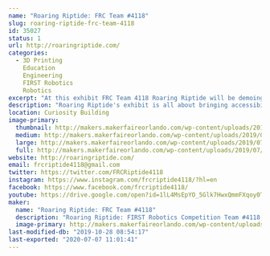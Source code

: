 ```yaml
---
name: "Roaring Riptide: FRC Team #4118"
slug: roaring-riptide-frc-team-4118
id: 35027
status: 1
url: http://roaringriptide.com/
categories:
  - 3D Printing
    Education
    Engineering
    FIRST Robotics
    Robotics
excerpt: "At this exhibit FRC Team 4118 Roaring Riptide will be demoing their robot from the past year, explaining some of their assistive technology solutions, and spreading awareness of FIRST in order to help bring STEM education to everyone. If you enjoy STEM and seeing how students are building the future, come see what Roaring Riptide is all about!"
description: "Roaring Riptide's exhibit is all about bringing accessibility to everyone. Whether it be in the form of resources to learn more about STEM or assistive technology for people with disabilities, Roaring Riptide's goal is to help build the community through STEM. At this exhibit, you will be able to find more information about all levels of FIRST and why you would want to get involved in a local team or about how to get in touch with teams and makers if you need help with a project. Roaring Riptide has been building robots to compete in the FRC competition (an annual event) since 2011. In 2016 Roaring Riptide launched outreach projects in assistive technology. Roaring Riptide has now partnered with ATMakers, Makers Making Change, and Magic Wheelchair. If you want to see how young makers can help solve problems faced by society today, come by!"
location: Curiosity Building
image-primary:
  thumbnail: http://makers.makerfaireorlando.com/wp-content/uploads/2019/07/r2dan2-2-150x150.jpg
  medium: http://makers.makerfaireorlando.com/wp-content/uploads/2019/07/r2dan2-2-239x300.jpg
  large: http://makers.makerfaireorlando.com/wp-content/uploads/2019/07/r2dan2-2-817x1024.jpg
  full: http://makers.makerfaireorlando.com/wp-content/uploads/2019/07/r2dan2-2.jpg
website: http://roaringriptide.com/
email: frcriptide4118@gmail.com
twitter: https://twitter.com/FRCRiptide4118
instagram: https://www.instagram.com/frcriptide4118/?hl=en
facebook: https://www.facebook.com/frcriptide4118/
youtube: https://drive.google.com/open?id=1lL4MsEpYO_5Glk7HwxQmmFXqoy0TRabW
maker:
  name: "Roaring Riptide: FRC Team #4118"
  description: "Roaring Riptide: FIRST Robotics Competition Team #4118, was founded in 2011 at P.K. Yonge Developmental Research School in Gainesville, Florida. The team is made up of a diverse group of students that are challenged each year to design and build a robot in six weeks that can compete in an international competition. Mentors help guide the students through the engineering design process in order to help the students with the design and fabrication of the robot. The team strives to inspire young people to be leaders by engaging them in exciting hands-on programs that build STEM expertise and encourage innovation. This is accomplished by teaching students that learning in fields traditionally perceived as \"difficult\" can be fun in the right environment. The students also work towards raising awareness and excitement in science, technology, engineering, and math (STEM) with local and national outreach efforts so that others may have similar opportunities.  This outreach fosters the acquisition of well-rounded life skills including self-confidence, communication, and leadership."
  image-primary: http://makers.makerfaireorlando.com/wp-content/uploads/2017/09/Riptide_Logo_Square-1-1024x1024.png
last-modified-db: "2019-10-28 08:54:17"
last-exported: "2020-07-07 11:01:41"
---
```

